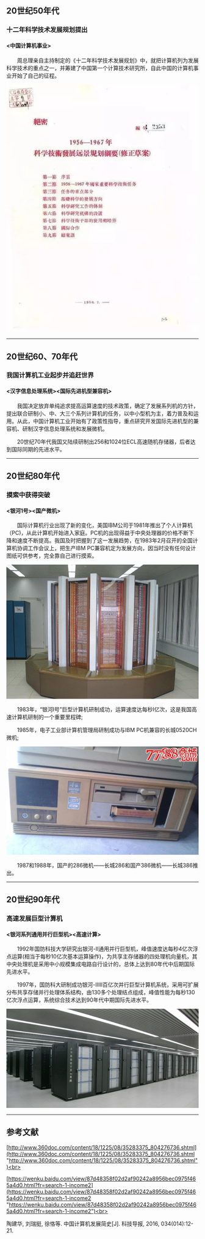 ## 20世纪50年代

### 十二年科学技术发展规划提出

#### <中国计算机事业>

<p> 　　周总理亲自主持制定的《十二年科学技术发展规划》中，就把计算机列为发展科学技术的重点之一，并筹建了中国第一个计算技术研究所，自此中国的计算机事业开始了自己的征程。<br>

![图片1alt](https://github.com/RAIN-VM/Test/blob/main/Test1/1956年-1-十二年科学技术发展规划.jpg?raw=true "1956年-1-十二年科学技术发展规划")
___

## 20世纪60、70年代

### 我国计算机工业起步并追赶世界

#### <汉字信息处理系统><国际先进机型兼容机>

<p> 　　我国决定放弃单纯追求提高运算速度的技术政策，确定了发展系列机的方针，提出联合研制小、中、大三个系列计算机的任务，以中小型机为主，着力普及和运用。从此，中国计算机工业开始有了政策性指导，重点研究开发国际先进机型的兼容机、研制汉字信息处理系统和发展微机。<br>

<p> 　　20世纪70年代我国又陆续研制出256和1024位ECL高速随机存储器，后者达到国际同期的先进水平。<br>

___

## 20世纪80年代

### 摸索中获得突破

#### <银河1号><国产微机>

<p> 　　国际计算机行业出现了新的变化，美国IBM公司于1981年推出了个人计算机（PC)，从此计算机开始进入家庭。PC机的出现得益于中央处理器的价格不断下降和速度不断提高。我国及时把握到了这一发展趋势，在1983年2月召开的全国计算机协调工作会议上，把生产IBM PC兼容机定为发展方向，因当时没有任何设计图纸可供参考，完全靠自己进行摸索。<br>

![图片1alt](https://github.com/RAIN-VM/Test/blob/main/Test1/1980年-1-银河系列.png?raw=true "1980年-1-银河系列")

<p> 　　1983年，“银河Ⅰ号”巨型计算机研制成功，运算速度达每秒Ⅰ亿次，这是我国高速计算机研制的一个重要里程碑;<br>

<p> 　　1985年，电子工业部计算机管理局研制成功与IBM PC机兼容的长城0520CH微机;<br>

![图片1alt](https://github.com/RAIN-VM/Test/blob/main/Test1/1980年-2-长城386.jpg?raw=true "1980年-2-长城386")

<p> 　　1987和1988年，国产的286微机——长城286和国产386微机——长城386推出。<br>

___

## 20世纪90年代

### 高速发展巨型计算机

#### <银河系列通用并行巨型机><高速计算>

<p> 　　1992年国防科技大学研究出银河-Ⅱ通用并行巨型机，峰值速度达每秒4亿次浮点运算(相当于每秒10亿次基本运算操作)，为共享主存储器的四处理机向量机，其中央处理机是采用中小规模集成电路自行设计的，总体上达到80年代中后期国际先进水平。<br>

<p> 　　1997年，国防科大研制成功银河-IⅢI百亿次并行巨型计算机系统，采用可扩展分布共享存储并行处理体系结构，由130多个处理结点组成，峰值性能为每秒130亿次浮点运算，系统综合技术达到90年代中期国际先进水平。<br>

![图片1alt](https://github.com/RAIN-VM/Test/blob/main/Test1/1990年-1-银河计算机系统.png?raw=true "1990年-1-银河计算机系统")
___

## 参考文献

[http://www.360doc.com/content/18/1225/08/35283375_804276736.shtml](http://www.360doc.com/content/18/1225/08/35283375_804276736.shtml "http://www.360doc.com/content/18/1225/08/35283375_804276736.shtml")<br>

[https://wenku.baidu.com/view/87d48358f02d2af90242a8956bec0975f465a4d0.html?fr=search-1-income2](https://wenku.baidu.com/view/87d48358f02d2af90242a8956bec0975f465a4d0.html?fr=search-1-income2 "https://wenku.baidu.com/view/87d48358f02d2af90242a8956bec0975f465a4d0.html?fr=search-1-income2")<br>

<p> 陶建华, 刘瑞挺, 徐恪等. 中国计算机发展简史[J]. 科技导报, 2016, 034(014):12-21.
